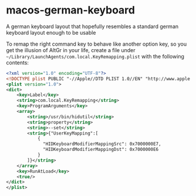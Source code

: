 # macos-german-keyboard
A german keyboard layout that hopefully resembles a standard german keyboard layout enough to be usable

To remap the right command key to behave like another option key, so you get the illusion of AltGr in your life, create a file under `~/Library/LaunchAgents/com.local.KeyRemapping.plist` with the following contents:

```xml
<?xml version="1.0" encoding="UTF-8"?>
<!DOCTYPE plist PUBLIC "-//Apple//DTD PLIST 1.0//EN" "http://www.apple.com/DTDs/PropertyList-1.0.dtd">
<plist version="1.0">
<dict>
    <key>Label</key>
    <string>com.local.KeyRemapping</string>
    <key>ProgramArguments</key>
    <array>
        <string>/usr/bin/hidutil</string>
        <string>property</string>
        <string>--set</string>
        <string>{"UserKeyMapping":[
            {
              "HIDKeyboardModifierMappingSrc": 0x7000000E7,
              "HIDKeyboardModifierMappingDst": 0x7000000E6
            }
        ]}</string>
    </array>
    <key>RunAtLoad</key>
    <true/>
</dict>
</plist>
```
